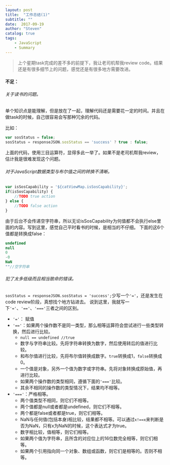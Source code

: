 ```yaml
---
layout: post
title:  "工作总结(1)"
subtitle: ""
date:  2017-09-19
author: "Steven"
catalog: true
tags: 
    - JavaScript
    - Summary
---
```


> 上个星期task完成的差不多的前提下，我让老司机帮我review code。结果还是有很多细节上的问题，感觉还是有很多地方需要改进。

#### 不足：

###### 关于读书的问题。

单个知识点是能理解，但是放在了一起，理解代码还是需要花一定的时间。并且在做task的时候，自己很容易会写那种冗余的代码。

比如：

```javascript
var sosStatus = false;
sosStatus = responseJSON.sosStatus == 'success' ? true : false;
```

上面的代码，使用三目运算符，显得多此一举了。如果不是老司机帮我review，估计我是很难发现这个问题。

###### 对于JavaScript数据类型与布尔值之间的转换不清晰。

```javascript
var isSosCapability = '${catViewMap.isSosCapability}';
if(isSosCapability) {
    //TODO true action 
} else {
    //TODO false action
}
```

由于后台不会传递空字符串，所以无论isSosCapability为何值都不会执行else里面的内容。写到这里，感觉自己平时看书的时候，是相当的不仔细。
下面的这6个值都是转换成false：

```javascript
undefined
null
0
-0
NaN
""//空字符串
```

###### 犯了太多低级而且相当致命的错误。

`sosStatus = responseJSON.sosStatus = 'success';`少写一个`'='`，还是发生在code review阶段，真想找个地方钻进去。
说到这里，我就写一下`'='`、`'=='`、`'==='`三者之间的区别。
- `'='`： 赋值
- `'=='`：如果两个操作数不是同一类型，那么相等运算符会尝试进行一些类型转换，然后进行比较。
    - `null == undefined //true`
    - 数字与字符串比较。先将字符串转换为数字，然后使用转后的值进行比较。
    - 和布尔值进行比较，先将布尔值转换成数字。`true`转换成1，`false`转换成0。
    - 一个值是对象，另外一个值为数字或字符串。先将对象转换成原始值，再进行比较。
    - 如果两个操作数的类型相同，遵循下面的`'==='`比较。
    - 其余不相同的操作数的类型情况下，结果均不相等。
- `'==='`：严格相等。
    - 两个值类型不相同，则它们不相等。
    - 两个值都是null或者都是undefined，则它们不相等。
    - 两个都是false或者都是true，则它们相等。
    - NaN与任何值(包括本身)相比较，结果都不相等。可以通过`x!==x`来判断是否为NaN，只有x为NaN的时候，这个表达式才为true。
    - 数字相比较，值相等，则它们相等。
    - 如果两个值为字符串，且所含的对应位上的16位数完全相等，则它们相等。
    - 如果两个引用指向同一个对象、数组或函数，则它们是相等的。否则不相等。